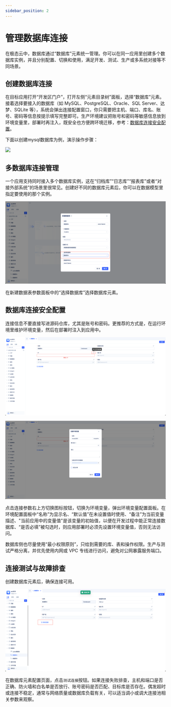 ```yaml
---
sidebar_position: 2
---
```


# 管理数据库连接

在极态云中，数据库通过“数据库”元素统一管理。你可以在同一应用里创建多个数据库实例，并且分别配置、切换和使用，满足开发、测试、生产或多系统对接等不同场景。

## 创建数据库连接

在目标应用打开“开发区门户”，打开左侧“元素目录树”面板，选择“数据库”元素。接着选择要接入的数据库（如 MySQL、PostgreSQL、Oracle、SQL Server、达梦、SQLite 等），系统会弹出连接配置窗口，你只需要把主机、端口、库名、账号、密码等信息按提示填写完整即可。生产环境建议把账号和密码等敏感信息放到环境变量里，部署时再注入，既安全也方便跨环境迁移，参考：[数据库连接安全配置](#数据库连接安全配置)。

下面以创建mysql数据库为例，演示操作步骤：

![](./img/创建数据库元素.gif)

## 多数据库连接管理

一个应用支持同时接入多个数据库实例，这在“归档库”“日志库”“报表库”或者“对接外部系统”的场景里很常见。创建好不同的数据库元素后，你可以在数据模型里指定要使用的那个实例。

![](img/%E5%88%9B%E5%BB%BA%E6%95%B0%E6%8D%AE%E5%BA%93%E5%85%83%E7%B4%A0%E6%AD%A5%E9%AA%A43_1.png)

在新建数据表参数面板中的“选择数据库”选择数据库元素。

## 数据库连接安全配置

连接信息不要直接写进源码仓库，尤其是账号和密码。更推荐的方式是，在运行环境里维护环境变量，然后在部署时注入到应用中。

![定义环境变量.png](img/%E5%AE%9A%E4%B9%89%E7%8E%AF%E5%A2%83%E5%8F%98%E9%87%8F.png)

![创建环境变量.png](img/%E5%88%9B%E5%BB%BA%E7%8E%AF%E5%A2%83%E5%8F%98%E9%87%8F.png)

点击连接参数右上方切换图标按钮，切换为环境变量，弹出环境变量配置面板。在环境配置面板中“名称”为显示名、“默认值”在未设置值时使用、“备注”为当前变量描述、"当前应用中的变量值"是该变量的初始值，以便在开发过程中能正常连接数据库、“是否必填”被勾选时，则应用部署时必须先设置环境变量值，否则无法访问。


数据库侧也尽量使用“最小权限原则”，只给到需要的库、表和操作权限。生产与测试严格分离，并优先使用内网或 VPC 专线进行访问，避免对公网暴露服务端口。

## 连接测试与故障排查

创建数据库元素后，确保连接可用。

![测试数据库连接.png](img/%E6%B5%8B%E8%AF%95%E6%95%B0%E6%8D%AE%E5%BA%93%E8%BF%9E%E6%8E%A5.png)

在数据库元素配置页面，点击`测试连接`按钮。如果连接失败排查，主机和端口是否正确、防火墙和白名单是否放行、账号密码是否匹配、目标库是否存在。偶发超时或连接不稳定，通常与网络质量或数据库负载有关，可以适当调小或调大连接池相关参数来观察。



